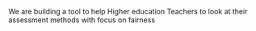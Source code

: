 We are building a tool to help Higher education Teachers to look at their assessment methods with focus on fairness
